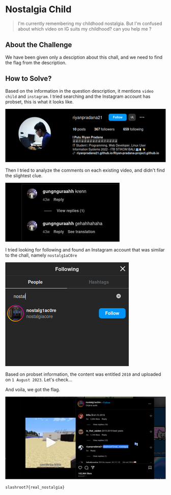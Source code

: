 # Nostalgia Child
> I'm currently remembering my childhood nostalgia. But I'm confused about which video on IG suits my childhood? can you help me ?

## About the Challenge
We have been given only a desciption about this chall, and we need to find the flag from the description.


## How to Solve?
Based on the information in the question description, it mentions `video child` and `instagram`. I tried searching and the Instagram account has probset, this is what it looks like.

![img1](images/img1.png)

Then I tried to analyze the comments on each existing video, and didn't find the slightest clue.

![img2](images/img2.png)

I tried looking for following and found an Instagram account that was similar to the chall, namely `nostalg1aC0re`

![img3](images/img3.png)

Based on probset information, the content was entitled `2010` and uploaded on `1 August 2023`. Let's check...

And voila, we got the flag.

![flag](images/flag.png)

```
slashroot7{real_nostalgia}
```
